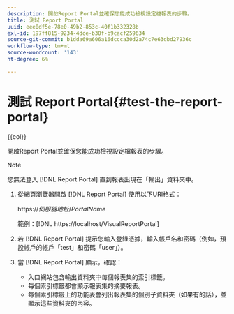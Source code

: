 ```yaml
---
description: 開啟Report Portal並確保您能成功檢視設定檔報表的步驟。
title: 測試 Report Portal
uuid: eee0df5e-78e0-49b2-853c-40f1b332328b
exl-id: 197ff815-9234-4dce-b30f-b9cacf259634
source-git-commit: b1dda69a606a16dccca30d2a74c7e63dbd27936c
workflow-type: tm+mt
source-wordcount: '143'
ht-degree: 6%

---
```


# 測試 Report Portal{#test-the-report-portal}

{{eol}}

開啟Report Portal並確保您能成功檢視設定檔報表的步驟。

>[!NOTE]
>
>您無法登入 [!DNL Report Portal] 直到報表出現在「輸出」資料夾中。

1. 從網頁瀏覽器開啟 [!DNL Report Portal] 使用以下URI格式：

   https://*伺服器地址*/*PortalName*

   範例：[!DNL https://localhost/VisualReportPortal]

1. 若 [!DNL Report Portal] 提示您輸入登錄憑據，輸入帳戶名和密碼（例如，預設帳戶的帳戶「test」和密碼「user」）。
1. 當 [!DNL Report Portal] 顯示，確認：

   * 入口網站包含輸出資料夾中每個報表集的索引標籤。
   * 每個索引標籤都會顯示報表集的摘要報表。
   * 每個索引標籤上的功能表會列出報表集的個別子資料夾（如果有的話），並顯示這些資料夾的內容。
